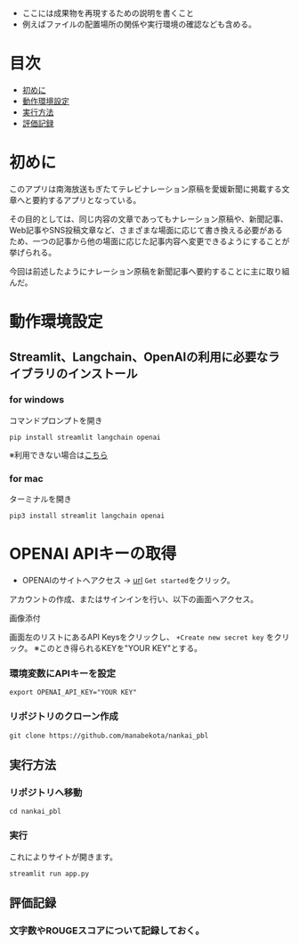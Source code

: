 
- ここには成果物を再現するための説明を書くこと
- 例えばファイルの配置場所の関係や実行環境の確認なども含める。

# 目次

- [初めに](https://github.com/manabekota/nankai_pbl/blob/main/README.md#初めに)
- [動作環境設定](https://github.com/manabekota/nankai_pbl/blob/main/README.md#動作環境設定)
- [実行方法](https://github.com/manabekota/nankai_pbl/blob/main/README.md#実行方法)
- [評価記録](https://github.com/manabekota/nankai_pbl/blob/main/README.md#評価記録)

# 初めに

このアプリは南海放送もぎたてテレビナレーション原稿を愛媛新聞に掲載する文章へと要約するアプリとなっている。

その目的としては、同じ内容の文章であってもナレーション原稿や、新聞記事、Web記事やSNS投稿文章など、さまざまな場面に応じて書き換える必要があるため、一つの記事から他の場面に応じた記事内容へ変更できるようにすることが挙げられる。

今回は前述したようにナレーション原稿を新聞記事へ要約することに主に取り組んだ。

# 動作環境設定

## Streamlit、Langchain、OpenAIの利用に必要なライブラリのインストール

### for windows
コマンドプロンプトを開き
```
pip install streamlit langchain openai
```
※利用できない場合は[こちら](https://qiita.com/celeron5576/items/9ba3588a97fea46c6946)

### for mac
ターミナルを開き
```
pip3 install streamlit langchain openai
```

# OPENAI APIキーの取得
- OPENAIのサイトへアクセス -> [url](https://openai.com/product)
```Get started```をクリック。

アカウントの作成、またはサインインを行い、以下の画面へアクセス。

画像添付

画面左のリストにあるAPI Keysをクリックし、 ```+Create new secret key``` をクリック。
※このとき得られるKEYを"YOUR KEY"とする。

### 環境変数にAPIキーを設定
```
export OPENAI_API_KEY="YOUR KEY"
```

### リポジトリのクローン作成
```
git clone https://github.com/manabekota/nankai_pbl
```

## 実行方法

### リポジトリへ移動
```
cd nankai_pbl
```

### 実行
これによりサイトが開きます。
```
streamlit run app.py
```

## 評価記録

### 文字数やROUGEスコアについて記録しておく。



